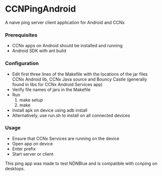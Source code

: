 CCNPingAndroid
==============

A naive ping server client application for Android and CCNx

### Prerequisites ###
* CCNx apps on Android should be installed and running
* Android SDK with ant build

### Configuration ###
* Edit first three lines of the Makefile with the locations of the jar files CCNx Android lib, CCNx Java source and Bouncy Castle (generally found in libs for CCNx Android Services app)
* Verify file names of jars in the Makefile
* Run
	1. make setup
	1. make
* Install apk on device using adb install
* Alternatively, use run.sh to install on all connected devices

### Usage ###
* Ensure that CCNx Services are running on the device
* Open app on device
* Enter prefix
* Start server or client

This ping app was made to test NDNBlue and is compatible with ccnping on desktops.